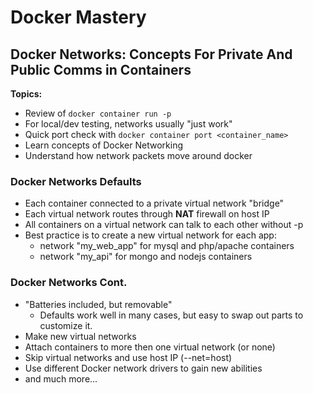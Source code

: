 # Docker Mastery

## Docker Networks: Concepts For Private And Public Comms in Containers

**Topics:**

- Review of `docker container run -p`
- For local/dev testing, networks usually "just work"
- Quick port check with `docker container port <container_name>`
- Learn concepts of Docker Networking
- Understand how network packets move around docker

### Docker Networks Defaults

- Each container connected to a private virtual network "bridge"
- Each virtual network routes through **NAT** firewall on host IP
- All containers on a virtual network can talk to each other without -p
- Best practice is to create a new virtual network for each app:
  - network "my_web_app" for mysql and php/apache containers
  - network "my_api" for mongo and nodejs containers

### Docker Networks Cont.

- "Batteries included, but removable"
  - Defaults work well in many cases, but easy to swap out parts to customize it.
- Make new virtual networks 
- Attach containers to more then one virtual network (or none)
- Skip virtual networks and use host IP (--net=host)
- Use different Docker network drivers to gain new abilities
- and much more...
